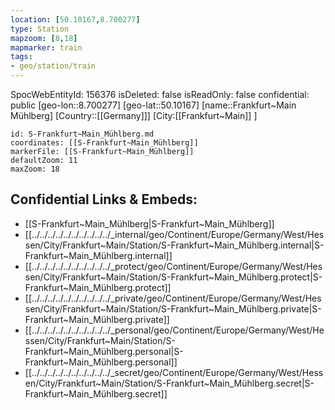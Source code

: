 ```yaml
---
location: [50.10167,8.700277]
type: Station 
mapzoom: [8,18] 
mapmarker: train 
tags:
- geo/station/train
---
```

SpocWebEntityId: 156376
isDeleted: false
isReadOnly: false
confidential: public
[geo-lon::8.700277]
[geo-lat::50.10167]
[name::Frankfurt~Main Mühlberg]
[Country::[[Germany]]]
[City:[[Frankfurt~Main]] ]


```leaflet
id: S-Frankfurt~Main_Mühlberg.md
coordinates: [[S-Frankfurt~Main_Mühlberg]]
markerFile: [[S-Frankfurt~Main_Mühlberg]]
defaultZoom: 11 
maxZoom: 18
```


## Confidential Links & Embeds: 
- [[S-Frankfurt~Main_Mühlberg|S-Frankfurt~Main_Mühlberg]] 
- [[../../../../../../../../../../_internal/geo/Continent/Europe/Germany/West/Hessen/City/Frankfurt~Main/Station/S-Frankfurt~Main_Mühlberg.internal|S-Frankfurt~Main_Mühlberg.internal]] 
- [[../../../../../../../../../../_protect/geo/Continent/Europe/Germany/West/Hessen/City/Frankfurt~Main/Station/S-Frankfurt~Main_Mühlberg.protect|S-Frankfurt~Main_Mühlberg.protect]] 
- [[../../../../../../../../../../_private/geo/Continent/Europe/Germany/West/Hessen/City/Frankfurt~Main/Station/S-Frankfurt~Main_Mühlberg.private|S-Frankfurt~Main_Mühlberg.private]] 
- [[../../../../../../../../../../_personal/geo/Continent/Europe/Germany/West/Hessen/City/Frankfurt~Main/Station/S-Frankfurt~Main_Mühlberg.personal|S-Frankfurt~Main_Mühlberg.personal]] 
- [[../../../../../../../../../../_secret/geo/Continent/Europe/Germany/West/Hessen/City/Frankfurt~Main/Station/S-Frankfurt~Main_Mühlberg.secret|S-Frankfurt~Main_Mühlberg.secret]] 
